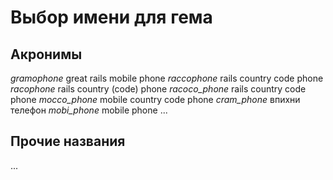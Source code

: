 # Выбор имени для гема

## Акронимы

*gramophone* great rails mobile phone
*raccophone* rails country code phone
*racophone* rails country (code) phone
*racoco_phone* rails country code phone
*mocco_phone* mobile country code phone
*cram_phone* впихни телефон
*mobi_phone* mobile phone
...

## Прочие названия
...

